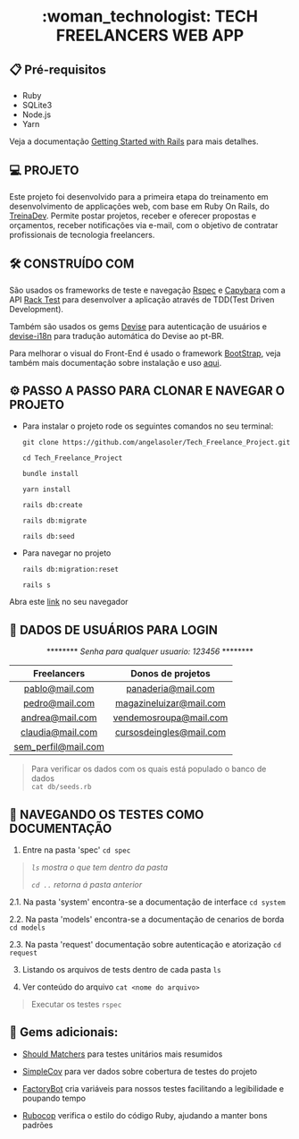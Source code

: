<h1 align="center">
  :woman_technologist: TECH FREELANCERS WEB APP
</h1>

## :clipboard: Pré-requisitos
  * Ruby
  * SQLite3
  * Node.js
  * Yarn
  
  Veja a documentação [Getting Started with Rails](https://guides.rubyonrails.org/getting_started.html#creating-a-new-rails-project-installing-rails) para mais detalhes.

## :computer: PROJETO

Este projeto foi desenvolvido para a primeira etapa do treinamento em desenvolvimento de applicações web, com base em Ruby On Rails, do [TreinaDev](https://treinadev.com.br).
Permite postar projetos, receber e oferecer propostas e orçamentos, receber notificações via e-mail, com o objetivo de contratar profissionais de tecnologia freelancers.

## :hammer_and_wrench: CONSTRUÍDO COM

São usados os frameworks de teste e navegação [Rspec](https://relishapp.com/rspec/rspec-rails/v/4-0/docs) e [Capybara](https://github.com/teamcapybara/capybara#using-capybara-with-rspec) com a API [Rack Test](https://rubygems.org/gems/rack-test/versions/1.1.0) para desenvolver a aplicação através de TDD(Test Driven Development).

Também são usados os gems [Devise](https://github.com/heartcombo/devise) para autenticação de usuários e [devise-i18n](https://github.com/tigrish/devise-i18n) para tradução automática do Devise ao pt-BR.

Para melhorar o visual do Front-End é usado o framework [BootStrap](https://github.com/twbs/bootstrap-rubygem/blob/master/README.md#a-ruby-on-rails), veja também mais documentação sobre instalação e uso [aqui](https://getbootstrap.com/docs/4.3/getting-started/download/#rubygems).

## :gear: PASSO A PASSO PARA CLONAR E NAVEGAR O PROJETO
- Para instalar o projeto rode os seguintes comandos no seu terminal:

  ```
  git clone https://github.com/angelasoler/Tech_Freelance_Project.git
  ```
  ```
  cd Tech_Freelance_Project
  ```
  ```
  bundle install
  ```
  ```
  yarn install
  ```
  ```
  rails db:create
  ```
  ```
  rails db:migrate
  ```
  ```
  rails db:seed
  ```
- Para navegar no projeto

  ```
  rails db:migration:reset
  ```
  ```
  rails s
  ```
Abra este [link](http://localhost:3000/) no seu navegador

## :raising_hand: DADOS DE USUÁRIOS PARA LOGIN

<p align="center">
  ********
  <em>Senha para qualquer usuario: 123456</em>
  ********
</p>


  | Freelancers         | Donos de projetos       |
  |:-------------------:|:-----------------------:|
  | pablo@mail.com      | panaderia@mail.com      |
  | pedro@mail.com      | magazineluizar@mail.com |
  | andrea@mail.com     | vendemosroupa@mail.com  |
  | claudia@mail.com    | cursosdeingles@mail.com |
  | sem_perfil@mail.com |


 > Para verificar os dados com os quais está populado o banco de dados    
      ```
      cat db/seeds.rb
      ```
## :nut_and_bolt: NAVEGANDO OS TESTES COMO DOCUMENTAÇÃO
 
 1. Entre na pasta 'spec'
         ```
         cd spec
         ```
   > _```ls``` mostra o que tem dentro da pasta_
   > 
   > _```cd ..``` retorna á pasta anterior_

  2.1. Na pasta 'system' encontra-se a documentação de interface
       ```
       cd system
       ```
 
  2.2. Na pasta 'models' encontra-se a documentação de cenarios de borda
       ```
       cd models
       ```

  2.3. Na pasta 'request' documentação sobre autenticação e atorização
       ```
       cd request
       ```
 
  3. Listando os arquivos de tests dentro de cada pasta
         ```
         ls
         ```
       
  4. Ver conteúdo do arquivo
         ```
         cat <nome do arquivo>
         ```
       
   > Executar os testes
            ```
            rspec
            ```

## :gem: Gems adicionais:

- [Should Matchers](https://matchers.shoulda.io/) para testes unitários mais resumidos

- [SimpleCov](https://github.com/simplecov-ruby/simplecov) para ver dados sobre cobertura de testes do projeto

- [FactoryBot](https://github.com/thoughtbot/factory_bot) cria variáveis para nossos testes facilitando a legibilidade e poupando tempo

- [Rubocop](https://rubocop.org/) verifica o estilo do código Ruby, ajudando a manter bons padrões


